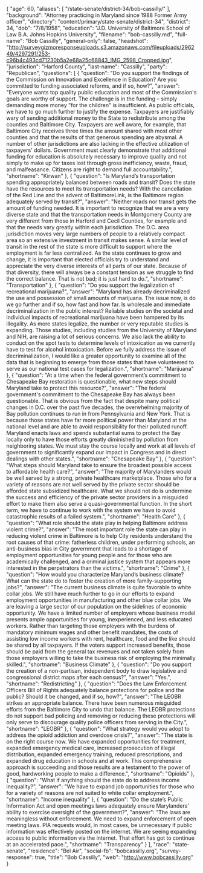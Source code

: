 {
  "age": 60,
  "aliases": [
    "/state-senate/district-34/bob-cassilly/"
  ],
  "background": "Attorney practicing in Maryland since 1988 Former Army officer",
  "directory": "content/primary/state-senate/district-34",
  "district": 34,
  "dob": "7/8/1958",
  "education": "J.D. University of Baltimore School of Law B.A. Johns Hopkins University",
  "filename": "bob-cassilly.md",
  "full-name": "Bob Cassilly",
  "general-only": false,
  "headshot": "http://surveygizmoresponseuploads.s3.amazonaws.com/fileuploads/296249/4297291/253-c96b4c493cd71230b5a2e68a25c68843_IMG_2598_Cropped.jpg",
  "jurisdiction": "Harford County",
  "last-name": "Cassilly",
  "party": "Republican",
  "questions": [
    {
      "question": "Do you support the findings of the Commission on Innovation and Excellence in Education? Are you committed to funding associated reforms, and if so, how?",
      "answer": "Everyone wants top quality public education and most of the Commission's goals are worthy of support.  The challenge is in the funding – simply demanding more money \"for the children\" is insufficient.  As public officials, we have to go much further to justify the expense.  Taxpayers are justifiably wary of sending additional money to the State to redistribute among the counties and Baltimore City.  Taxpayers are well aware, for example, that Baltimore City receives three times the amount shared with most other counties and that the results of that generous spending are abysmal.  A number of other jurisdictions are also lacking in the effective utilization of taxpayers' dollars.  Government must clearly demonstrate that additional funding for education is absolutely necessary to improve quality and not simply to make up for taxes lost through gross inefficiency, waste, fraud, and malfeasance.  Citizens are right to demand full accountability.",
      "shortname": "Kirwan"
    },
    {
      "question": "Is Maryland’s transportation spending appropriately balanced between roads and transit? Does the state have the resources to meet its transportation needs? With the cancellation of the Red Line and the advent of BaltimoreLink, is the Baltimore region adequately served by transit?",
      "answer": "Neither roads nor transit gets the amount of funding needed.   It is important to recognize that we are a very diverse state and that the transportation needs in Montgomery County are very different from those in Harford and Cecil Counties, for example and that the needs vary greatly within each jurisdiction.   The D.C. area jurisdiction moves very large numbers of people to a relatively compact area so an extensive investment in transit makes sense.  A similar level of transit in the rest of the state is more difficult to support where the employment is far less centralized.   As the state continues to grow and change, it is important that elected officials try to understand and appreciate the very diverse interests of all parts of our state.  Because of that diversity, there will always be a constant tension as we struggle to find the correct balance.  That is not bad; it is just hard to do.",
      "shortname": "Transportation"
    },
    {
      "question": "Do you support the legalization of recreational marijuana?",
      "answer": "Maryland has already decriminalized the use and possession of small amounts of marijuana.  The issue now, is do we go further and if so, how fast and how far.   Is wholesale and immediate decriminalization in the public interest?  Reliable studies on the societal and individual impacts of recreational marijuana have been hampered by its illegality.  As more states legalize, the number or very reputable studies is expanding.    Those studies, including studies from the University of Maryland and NIH, are raising a lot of serious concerns.   We also lack the ability to conduct on the spot tests to determine levels of intoxication as we currently have to test for alcohol intoxication.   Before we fully address the issue of decriminalization, I would like a greater opportunity to examine all of the data that is beginning to emerge from those states that have volunteered to serve as our national test cases for legalization.",
      "shortname": "Marijuana"
    },
    {
      "question": "At a time when the federal government’s commitment to Chesapeake Bay restoration is questionable, what new steps should Maryland take to protect this resource?",
      "answer": "The federal government's commitment to the Chesapeake Bay has always been questionable.  That is obvious from the fact that despite many political changes in D.C. over  the past five  decades, the overwhelming majority of Bay pollution continues to run in from Pennsylvania and New York.  That is because those states have far more political power than Maryland at the national level and are able to avoid responsibility for their polluted runoff.  Maryland enacts laws and spends substantial sums to protect the Bay locally only to have those efforts greatly diminished by pollution from neighboring states.  We must stay the course locally and work at all levels of government to significantly expand our impact in Congress and in direct dealings with other states.",
      "shortname": "Chesapeake Bay"
    },
    {
      "question": "What steps should Maryland take to ensure the broadest possible access to affordable health care?",
      "answer": "The majority of Marylanders would be well served by a strong, private healthcare marketplace.  Those who for a variety of reasons are not well served by the private sector should be afforded state subsidized healthcare.  What we should not do is undermine the success and efficiency of the private sector providers in a misguided effort to make them also serve a quasi-governmental function.   In the short term, we have to continue to work with the system we have to avoid catastrophic results of a failed system.",
      "shortname": "Health Care"
    },
    {
      "question": "What role should the state play in helping Baltimore address violent crime?",
      "answer": "The most important role the state can play in reducing violent crime in Baltimore is to help City residents understand the root causes of that crime: fatherless children, under performing schools, an anti-business bias in City government that leads to a shortage of employment opportunities for young people and for those who are academically challenged, and a criminal justice system that appears more interested in the perpetrators than the victims.",
      "shortname": "Crime"
    },
    {
      "question": "How would you characterize Maryland’s business climate? What can the state do to foster the creation of more family-supporting jobs?",
      "answer": "The current business climate is quite favorable to white collar jobs.  We still have much further to go in our efforts to expand employment opportunities in manufacturing and other blue collar jobs.  We are leaving a large sector of our population on the sidelines of economic opportunity.  We have a limited number of employers whose business model presents ample opportunities for young, inexperienced, and less educated workers.  Rather than targeting those employers with the burdens of mandatory minimum wages and other benefit mandates, the costs of assisting low income workers with rent, healthcare, food and the like should be shared by all taxpayers.  If the voters support increased benefits, those should be paid from the general tax revenues and not taken solely from those employers willing  to take the business risk of employing the minimally skilled.",
      "shortname": "Business Climate"
    },
    {
      "question": "Do you support the creation of a non-partisan, independent body to draw legislative and congressional district maps after each census?",
      "answer": "Yes.",
      "shortname": "Redistricting"
    },
    {
      "question": "Does the Law Enforcement Officers Bill of Rights adequately balance protections for police and the public? Should it be changed, and if so, how?",
      "answer": "The LEOBR strikes an appropriate balance.  There have been numerous misguided efforts from the Baltimore City to undo that balance.    The LEOBR protections do not support bad policing and removing or reducing these protections will only serve to discourage quality police officers from serving in the City.",
      "shortname": "LEOBR"
    },
    {
      "question": "What strategy would you adopt to address the opioid addiction and overdose crisis?",
      "answer": "The state is on the right course now.  We have expanded opportunities for treatment, expanded emergency medical care, increased prosecution of illegal distribution, expanded emergency training, reduced prescriptions, and expanded drug education in schools and at work.  This comprehensive approach is succeeding  and those results are a testament to the power of good, hardworking people to make a difference.",
      "shortname": "Opioids"
    },
    {
      "question": "What if anything should the state do to address income inequality?",
      "answer": "We have to expand job opportunities for those who for a variety of reasons are not suited to white collar employment.",
      "shortname": "Income inequality"
    },
    {
      "question": "Do the state’s Public Information Act and open meetings laws adequately ensure Marylanders’ ability to exercise oversight of the government?",
      "answer": "The laws are meaningless without enforcement.  We need to expand enforcement of open meeting laws.   PIA requests would, in most cases, be unnecessary if public information was effectively posted on the internet.   We are seeing expanding access to public information via the internet.  That effort has got to continue at an accelerated pace.",
      "shortname": "Transparency"
    }
  ],
  "race": "state-senate",
  "residence": "Bel Air",
  "social-fb": "bobcassilly.org",
  "survey-response": true,
  "title": "Bob Cassilly",
  "web": "http://www.bobcassilly.org"
}
